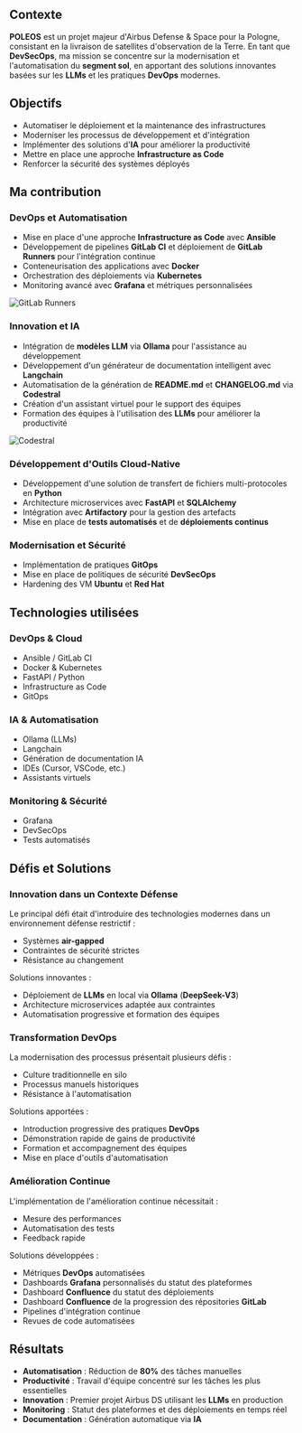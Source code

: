 ## Contexte
**POLEOS** est un projet majeur d'Airbus Defense & Space pour la Pologne, consistant en la livraison de satellites d'observation de la Terre. En tant que **DevSecOps**, ma mission se concentre sur la modernisation et l'automatisation du **segment sol**, en apportant des solutions innovantes basées sur les **LLMs** et les pratiques **DevOps** modernes.

## Objectifs
- Automatiser le déploiement et la maintenance des infrastructures
- Moderniser les processus de développement et d'intégration
- Implémenter des solutions d'**IA** pour améliorer la productivité
- Mettre en place une approche **Infrastructure as Code**
- Renforcer la sécurité des systèmes déployés

## Ma contribution

### DevOps et Automatisation
- Mise en place d'une approche **Infrastructure as Code** avec **Ansible**
- Développement de pipelines **GitLab CI** et déploiement de **GitLab Runners** pour l'intégration continue
- Conteneurisation des applications avec **Docker**
- Orchestration des déploiements via **Kubernetes**
- Monitoring avancé avec **Grafana** et métriques personnalisées

![GitLab Runners](/portfolio/projects/gitlab-runners.png)

### Innovation et IA
- Intégration de **modèles LLM** via **Ollama** pour l'assistance au développement
- Développement d'un générateur de documentation intelligent avec **Langchain**
- Automatisation de la génération de **README.md** et **CHANGELOG.md** via **Codestral**
- Création d'un assistant virtuel pour le support des équipes
- Formation des équipes à l'utilisation des **LLMs** pour améliorer la productivité

![Codestral](/portfolio/projects/codestral.png)

### Développement d'Outils Cloud-Native
- Développement d'une solution de transfert de fichiers multi-protocoles en **Python**
- Architecture microservices avec **FastAPI** et **SQLAlchemy**
- Intégration avec **Artifactory** pour la gestion des artefacts
- Mise en place de **tests automatisés** et de **déploiements continus**

### Modernisation et Sécurité
- Implémentation de pratiques **GitOps**
- Mise en place de politiques de sécurité **DevSecOps**
- Hardening des VM **Ubuntu** et **Red Hat**

## Technologies utilisées

### DevOps & Cloud
- Ansible / GitLab CI
- Docker & Kubernetes
- FastAPI / Python
- Infrastructure as Code
- GitOps

### IA & Automatisation
- Ollama (LLMs)
- Langchain
- Génération de documentation IA
- IDEs (Cursor, VSCode, etc.)
- Assistants virtuels

### Monitoring & Sécurité
- Grafana
- DevSecOps
- Tests automatisés

## Défis et Solutions

### Innovation dans un Contexte Défense
Le principal défi était d'introduire des technologies modernes dans un environnement défense restrictif :
- Systèmes **air-gapped**
- Contraintes de sécurité strictes
- Résistance au changement

Solutions innovantes :
- Déploiement de **LLMs** en local via **Ollama** (**DeepSeek-V3**)
- Architecture microservices adaptée aux contraintes
- Automatisation progressive et formation des équipes

### Transformation DevOps
La modernisation des processus présentait plusieurs défis :
- Culture traditionnelle en silo
- Processus manuels historiques
- Résistance à l'automatisation

Solutions apportées :
- Introduction progressive des pratiques **DevOps**
- Démonstration rapide de gains de productivité
- Formation et accompagnement des équipes
- Mise en place d'outils d'automatisation

### Amélioration Continue
L'implémentation de l'amélioration continue nécessitait :
- Mesure des performances
- Automatisation des tests
- Feedback rapide

Solutions développées :
- Métriques **DevOps** automatisées
- Dashboards **Grafana** personnalisés du statut des plateformes
- Dashboard **Confluence** du statut des déploiements
- Dashboard **Confluence** de la progression des répositories **GitLab**
- Pipelines d'intégration continue
- Revues de code automatisées

## Résultats

- **Automatisation** : Réduction de **80%** des tâches manuelles
- **Productivité** : Travail d'équipe concentré sur les tâches les plus essentielles
- **Innovation** : Premier projet Airbus DS utilisant les **LLMs** en production
- **Monitoring** : Statut des plateformes et des déploiements en temps réel
- **Documentation** : Génération automatique via **IA**
